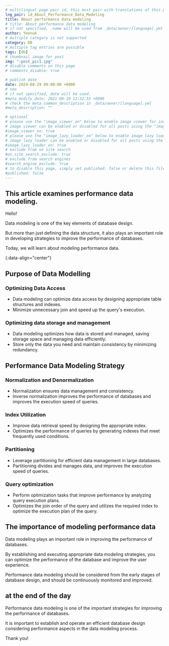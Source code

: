 ```yaml
---
# multilingual page pair id, this must pair with translations of this page. (This name must be unique)
lng_pair: id_About_Performance_Data_Modeling
title: About performance data modeling
# title: About performance data modeling
# if not specified, .name will be used from _data/owner/[language].yml
author: Yeonuk
# multiple category is not supported
category: DB
# multiple tag entries are possible
tags: [db]
# thumbnail image for post
img: ":post_pic1.jpg"
# disable comments on this page
# comments_disable: true

# publish date
date: 2024-08-29 09:00:00 +0900
# seo
# if not specified, date will be used.
#meta_modify_date: 2021-08-10 11:32:53 +0900
# check the meta_common_description in _data/owner/[language].yml
#meta_description: ""

# optional
# please use the "image_viewer_on" below to enable image viewer for individual pages or posts (_posts/ or [language]/_posts folders).
# image viewer can be enabled or disabled for all posts using the "image_viewer_posts: true" setting in _data/conf/main.yml.
#image_viewer_on: true
# please use the "image_lazy_loader_on" below to enable image lazy loader for individual pages or posts (_posts/ or [language]/_posts folders).
# image lazy loader can be enabled or disabled for all posts using the "image_lazy_loader_posts: true" setting in _data/conf/main.yml.
#image_lazy_loader_on: true
# exclude from on site search
#on_site_search_exclude: true
# exclude from search engines
#search_engine_exclude: true
# to disable this page, simply set published: false or delete this file
#published: false
---
```


<!-- outline-start -->

## This article examines performance data modeling.

Hello!

Data modeling is one of the key elements of database design.

But more than just defining the data structure, it also plays an important role in developing strategies to improve the performance of databases.

Today, we will learn about modeling performance data.

{:data-align="center"}

<!-- outline-end -->

## Purpose of Data Modelling

### Optimizing Data Access

- Data modeling can optimize data access by designing appropriate table structures and indexes.
- Minimize unnecessary join and speed up the query's execution.

### Optimizing data storage and management

- Data modeling optimizes how data is stored and managed, saving storage space and managing data efficiently.
- Store only the data you need and maintain consistency by minimizing redundancy.

## Performance Data Modeling Strategy

### Normalization and Denormalization

- Normalization ensures data management and consistency.
- Inverse normalization improves the performance of databases and improves the execution speed of queries.

### Index Utilization

- Improve data retrieval speed by designing the appropriate index.
- Optimizes the performance of queries by generating indexes that meet frequently used conditions.

### Partitioning

- Leverage partitioning for efficient data management in large databases.
- Partitioning divides and manages data, and improves the execution speed of queries.

### Query optimization

- Perform optimization tasks that improve performance by analyzing query execution plans.
- Optimizes the join order of the query and utilizes the required index to optimize the execution plan of the query.

## The importance of modeling performance data

Data modeling plays an important role in improving the performance of databases.

By establishing and executing appropriate data modeling strategies, you can optimize the performance of the database and improve the user experience.

Performance data modeling should be considered from the early stages of database design, and should be continuously monitored and improved.

## at the end of the day

Performance data modeling is one of the important strategies for improving the performance of databases.

It is important to establish and operate an efficient database design considering performance aspects in the data modeling process.

Thank you!
